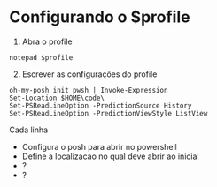 # Configurando o $profile

1. Abra o profile
```
notepad $profile
```

2. Escrever as configurações do profile
```
oh-my-posh init pwsh | Invoke-Expression
Set-Location $HOME\code\
Set-PSReadLineOption -PredictionSource History
Set-PSReadLineOption -PredictionViewStyle ListView
```

Cada linha
- Configura o posh para abrir no powershell
- Define a localizacao no qual deve abrir ao inicial
- ?
- ?